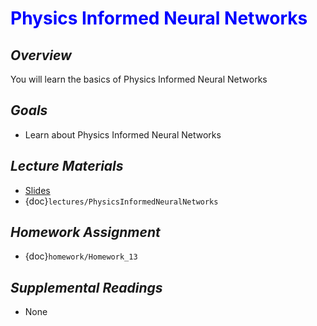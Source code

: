 # <span style="color: blue;"><b>Physics Informed Neural Networks</b></span>

## *Overview*
You will learn the basics of Physics Informed Neural Networks

## *Goals*
* Learn about Physics Informed Neural Networks

## *Lecture Materials*
* [Slides](https://docs.google.com/presentation/d/1hkfaU7JVy1f5S8jURZvTY67KRzP7I8zGRf4Zku_bpM4/edit?usp=sharing)
* {doc}`lectures/PhysicsInformedNeuralNetworks`

## *Homework Assignment*
* {doc}`homework/Homework_13`

## *Supplemental Readings*
* None